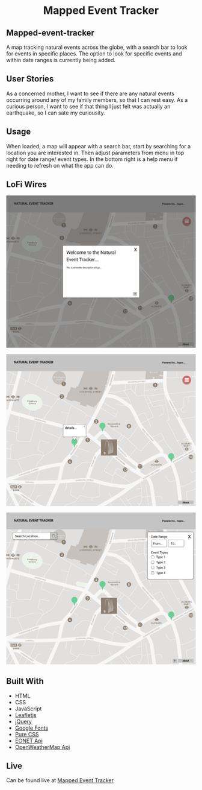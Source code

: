 <h1 align="center">
  Mapped Event Tracker
</h1>

## Mapped-event-tracker
A map tracking natural events across the globe, with a search bar to look for events in specific places. The option to look for specific events and within date ranges is currently being added. 

## User Stories

As a concerned mother, I want to see if there are any natural events occurring around any of my family members, so that I can rest easy.
As a curious person, I want to see if that thing I just felt was actually an earthquake, so I can sate my curiousity.

## Usage

When loaded, a map will appear with a search bar, start by searching for a location you are interested in. Then adjust parameters from menu in top right for date range/ event types. In the bottom right is a help menu if needing to refresh on what the app can do.


## LoFi Wires

![Landing page with Welcome modal open](git-images/WelcomeScreen.png)

![Default state of application](git-images/DefaultState.png)

![Hamburger menu open](git-images/MenuOpen.png)

## Built With

<ul>
  <li>HTML</li>
  <li>CSS</li>
  <li>JavaScript</li>
  <li><a href="https://leafletjs.com/">Leafletjs</a></li>
  <li><a href="https://jquery.com/" >jQuery</a></li>
  <li><a href="https://fonts.google.com/" >Google Fonts</a></li>
  <li><a href="https://purecss.io/" >Pure CSS</a></li>
  <li><a href="https://eonet.gsfc.nasa.gov/" >EONET Api</a></li>
  <li><a href="https://openweathermap.org/" >OpenWeatherMap Api</a></li>
</ul>

## Live

Can be found live at <a href= "https://skerans.github.io/Mapped-event-tracker/">Mapped Event Tracker</a>
